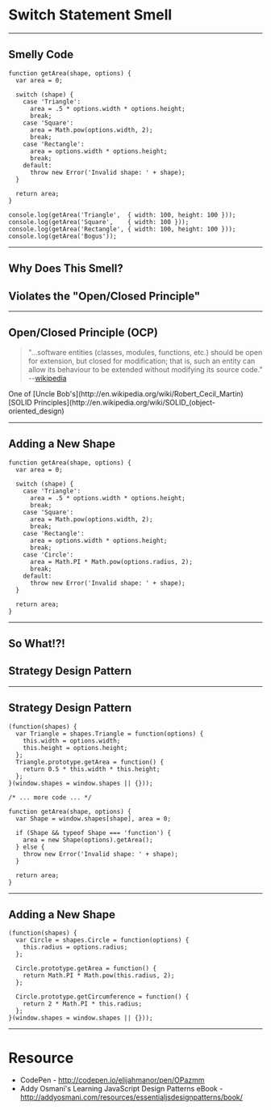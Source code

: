 # Switch Statement Smell

------

## Smelly Code

```
function getArea(shape, options) {
  var area = 0;

  switch (shape) {
    case 'Triangle':
      area = .5 * options.width * options.height;
      break;
    case 'Square':
      area = Math.pow(options.width, 2);
      break;
    case 'Rectangle':
      area = options.width * options.height;
      break;
    default:
      throw new Error('Invalid shape: ' + shape);
  }

  return area;
}

console.log(getArea('Triangle',  { width: 100, height: 100 }));
console.log(getArea('Square',    { width: 100 }));
console.log(getArea('Rectangle', { width: 100, height: 100 }));
console.log(getArea('Bogus'));
```

------

## Why Does This Smell?

## Violates the "Open/Closed Principle" <!-- .element class="fragment" -->

------

## Open/Closed Principle (OCP)

> "...software entities (classes, modules, functions, etc.) should be open for extension, but closed for modification; that is, such an entity can allow its behaviour to be extended without modifying its source code."  --[wikipedia](http://en.wikipedia.org/wiki/Open/closed_principle)

<aside>One of [Uncle Bob's](http://en.wikipedia.org/wiki/Robert_Cecil_Martin) [SOLID Principles](http://en.wikipedia.org/wiki/SOLID_(object-oriented_design)</aside>

------

## Adding a New Shape

```
function getArea(shape, options) {
  var area = 0;

  switch (shape) {
    case 'Triangle':
      area = .5 * options.width * options.height;
      break;
    case 'Square':
      area = Math.pow(options.width, 2);
      break;
    case 'Rectangle':
      area = options.width * options.height;
      break;
    case 'Circle':
      area = Math.PI * Math.pow(options.radius, 2);
      break;
    default:
      throw new Error('Invalid shape: ' + shape);
  }

  return area;
}
```

<!--
console.log(getArea('Triangle',  { width: 100, height: 100 }));
console.log(getArea('Square',    { width: 100 }));
console.log(getArea('Rectangle', { width: 100, height: 100 }));
console.log(getArea('Circle',    { radius: 100 }));
console.log(getArea('Bogus'));
-->

------

## So What!?!

## Strategy Design Pattern <!-- .element class="fragment" -->

------

## Strategy Design Pattern

```
(function(shapes) {
  var Triangle = shapes.Triangle = function(options) {
    this.width = options.width;
    this.height = options.height;
  };
  Triangle.prototype.getArea = function() {
    return 0.5 * this.width * this.height;
  };  
}(window.shapes = window.shapes || {}));

/* ... more code ... */

function getArea(shape, options) {
  var Shape = window.shapes[shape], area = 0;

  if (Shape && typeof Shape === 'function') {
    area = new Shape(options).getArea();
  } else {
    throw new Error('Invalid shape: ' + shape);
  }

  return area;
}
```

<!--
```
console.log(getArea('Triangle',  { width: 100, height: 100 }));
console.log(getArea('Square',    { width: 100 }));
console.log(getArea('Rectangle', { width: 100, height: 100 }));
console.log(getArea('Circle',    { radius: 100 }));
console.log(getArea('Bogus'));
```
-->


------

## Adding a New Shape

```
(function(shapes) {
  var Circle = shapes.Circle = function(options) {
    this.radius = options.radius;
  };

  Circle.prototype.getArea = function() {
    return Math.PI * Math.pow(this.radius, 2);
  };
  
  Circle.prototype.getCircumference = function() {
    return 2 * Math.PI * this.radius;
  };
}(window.shapes = window.shapes || {}));
```

<!--
(function(shapes) {
	var Square = shapes.Square = function(options) {
    this.width = options.width;
  };

	Square.prototype.getArea = function() {
  	return Math.pow(this.width, 2);
	};
}(window.shapes = window.shapes || {}));

(function(shapes) {
	var Rectangle = shapes.Rectangle = function(options) {
    this.width = options.width;
    this.height = options.height;
  };

	Rectangle.prototype.getArea = function() {
  	return this.width * this.height;
	};
}(window.shapes = window.shapes || {}));
-->

------

# Resource

* CodePen - http://codepen.io/elijahmanor/pen/OPazmm
* Addy Osmani's Learning JavaScript Design Patterns eBook - http://addyosmani.com/resources/essentialjsdesignpatterns/book/
